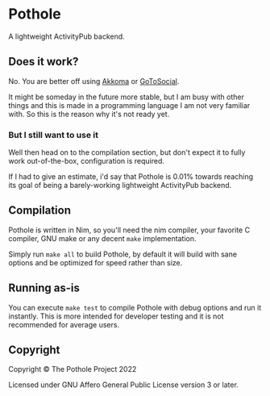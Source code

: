 # Pothole

A lightweight ActivityPub backend.

## Does it work?

No. You are better off using [Akkoma](https://akkoma.social/) or [GoToSocial](https://gotosocial.org/).

It might be someday in the future more stable, but I am busy with other things and this is made in a programming language I am not very familiar with. So this is the reason why it's not ready yet.

### But I still want to use it

Well then head on to the compilation section, but don't expect it to fully work out-of-the-box, configuration is required.

If I had to give an estimate, i'd say that Pothole is 0.01% towards reaching its goal of being a barely-working lightweight ActivityPub backend.

## Compilation

Pothole is written in Nim, so you'll need the nim compiler, your favorite C compiler, GNU make or any decent `make` implementation.

Simply run `make all` to build Pothole, by default it will build with sane options and be optimized for speed rather than size.

## Running as-is

You can execute `make test` to compile Pothole with debug options and run it instantly. This is more intended for developer testing and it is not recommended for average users.

## Copyright

Copyright © The Pothole Project 2022

Licensed under GNU Affero General Public License version 3 or later.
